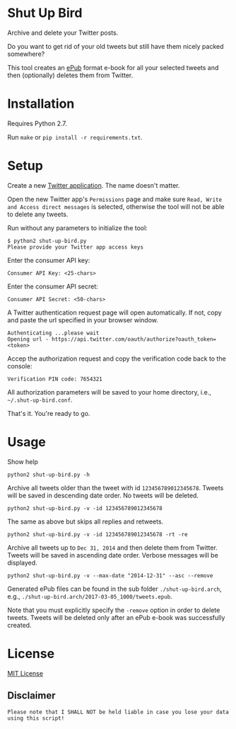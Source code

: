 # Shut Up Bird

Archive and delete your Twitter posts.

Do you want to get rid of your old tweets but still have them nicely packed somewhere?

This tool creates an [ePub](https://en.wikipedia.org/wiki/EPUB) format e-book for all your selected tweets and then (optionally) deletes them from Twitter. 

# Installation

Requires Python 2.7.

Run `make` or `pip install -r requirements.txt`.

# Setup

Create a new [Twitter application](https://apps.twitter.com/). The name doesn't matter.

Open the new Twitter app's `Permissions` page and make sure `Read, Write and Access direct messages` 
is selected, otherwise the tool will not be able to delete any tweets.

Run without any parameters to initialize the tool:

    $ python2 shut-up-bird.py
    Please provide your Twitter app access keys

Enter the consumer API key:

    Consumer API Key: <25-chars>

Enter the consumer API secret:

    Consumer API Secret: <50-chars>

A Twitter authentication request page will open automatically. If not, copy and 
paste the url specified in your browser window.

    Authenticating ...please wait
    Opening url - https://api.twitter.com/oauth/authorize?oauth_token=<token>

Accep the authorization request and copy the verification code back to the console:

    Verification PIN code: 7654321

All authorization parameters will be saved to your home directory, i.e., `~/.shut-up-bird.conf`.

That's it. You're ready to go.

# Usage

Show help

    python2 shut-up-bird.py -h 

Archive all tweets older than the tweet with id `123456789012345678`. 
Tweets will be saved in descending date order. No tweets will be deleted.

    python2 shut-up-bird.py -v -id 123456789012345678

The same as above but skips all replies and retweets.

    python2 shut-up-bird.py -v -id 123456789012345678 -rt -re

Archive all tweets up to `Dec 31, 2014` and then delete them from Twitter. 
Tweets will be saved in ascending date order. Verbose messages will be displayed.

    python2 shut-up-bird.py -v --max-date "2014-12-31" --asc --remove 

Generated ePub files can be found in the sub folder `./shut-up-bird.arch`, e.g., `./shut-up-bird.arch/2017-03-05_1000/tweets.epub`.

Note that you must explicitly specify the `-remove` option in order to delete tweets.
Tweets will be deleted only after an ePub e-book was successfully created.

# License

[MIT License](LICENSE)

## Disclaimer

    Please note that I SHALL NOT be held liable in case you lose your data using this script! 
